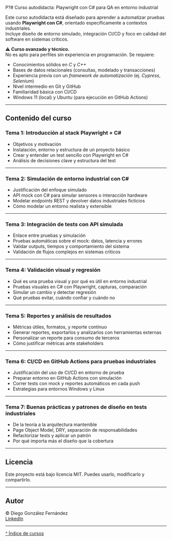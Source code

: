 P?# Curso autodidacta: Playwright con C# para QA en entorno industrial

Este curso autodidacta está diseñado para aprender a automatizar pruebas usando **Playwright con C#**, orientado específicamente a contextos industriales.  
Incluye diseño de entorno simulado, integración CI/CD y foco en calidad del software en sistemas críticos.

⚠️ **Curso avanzado y técnico.**  
No es apto para perfiles sin experiencia en programación. Se requiere:

- Conocimientos sólidos en *C* y *C++*
- Bases de datos relacionales (consultas, modelado y transacciones)
- Experiencia previa con un *framework de automatización* (ej. *Cypress*, *Selenium*)
- Nivel intermedio en Git y GitHub
- Familiaridad básica con CI/CD
- Windows 11 (local) y Ubuntu (para ejecución en GitHub Actions)

---

## Contenido del curso

### Tema 1: Introducción al stack Playwright + C#
- Objetivos y motivación
- Instalación, entorno y estructura de un proyecto básico
- Crear y entender un test sencillo con Playwright en C#
- Análisis de decisiones clave y estructura del test

---

### Tema 2: Simulación de entorno industrial con C#
- Justificación del enfoque simulado
- API mock con C# para simular sensores o interacción hardware
- Modelar endpoints REST y devolver datos industriales ficticios
- Cómo modelar un entorno realista y extensible

---

### Tema 3: Integración de tests con API simulada
- Enlace entre pruebas y simulación
- Pruebas automáticas sobre el mock: datos, latencia y errores
- Validar outputs, tiempos y comportamiento del sistema
- Validación de flujos complejos en sistemas críticos

---

### Tema 4: Validación visual y regresión
- Qué es una prueba visual y por qué es útil en entorno industrial
- Pruebas visuales en C# con Playwright, capturas, comparación
- Simular un cambio y detectar regresión
- Qué pruebas evitar, cuándo confiar y cuándo no

---

### Tema 5: Reportes y análisis de resultados
- Métricas útiles, formatos, y reporte continuo
- Generar reportes, exportarlos y analizarlos con herramientas externas
- Personalizar un reporte para consumo de terceros
- Cómo justificar métricas ante stakeholders

---

### Tema 6: CI/CD en GitHub Actions para pruebas industriales
- Justificación del uso de CI/CD en entorno de prueba
- Preparar entorno en GitHub Actions con simulación
- Correr tests con mock y reportes automáticos en cada push
- Estrategias para entornos Windows y Linux

---

### Tema 7: Buenas prácticas y patrones de diseño en tests industriales
- De la teoría a la arquitectura mantenible
- Page Object Model, DRY, separación de responsabilidades
- Refactorizar tests y aplicar un patrón
- Por qué importa más el diseño que la cobertura

---

## Licencia

Este proyecto está bajo licencia MIT. Puedes usarlo, modificarlo y compartirlo.

---

## Autor

© Diego González Fernández  
[LinkedIn](https://www.linkedin.com/in/diego-gonzalez-fernandez)

---

[^ Índice de cursos](../readme.nd)
